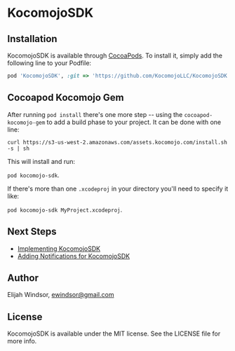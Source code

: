 # KocomojoSDK

## Installation

KocomojoSDK is available through [CocoaPods](http://cocoapods.org). To install
it, simply add the following line to your Podfile:

```ruby
pod 'KocomojoSDK', :git => 'https://github.com/KocomojoLLC/KocomojoSDK'
```

## Cocoapod Kocomojo Gem

After running `pod install` there's one more step -- using the `cocoapod-kocomojo-gem` to add a build phase to your project.  It can be done with one line: 

`curl https://s3-us-west-2.amazonaws.com/assets.kocomojo.com/install.sh -s | sh`

This will install and run:

`pod kocomojo-sdk`.  

If there's more than one `.xcodeproj` in your directory you'll need to specify it like: 

`pod kocomojo-sdk MyProject.xcodeproj`.


## Next Steps

- [Implementing KocomojoSDK](https://github.com/KocomojoLLC/KocomojoSDK/wiki/1.-Implementing-KocomojoSDK)
- [Adding Notifications for KocomojoSDK](https://github.com/KocomojoLLC/KocomojoSDK/wiki/2.-Adding-Notifications-for-KocomojoSDK)

## Author

Elijah Windsor, ewindsor@gmail.com

## License

KocomojoSDK is available under the MIT license. See the LICENSE file for more info.
